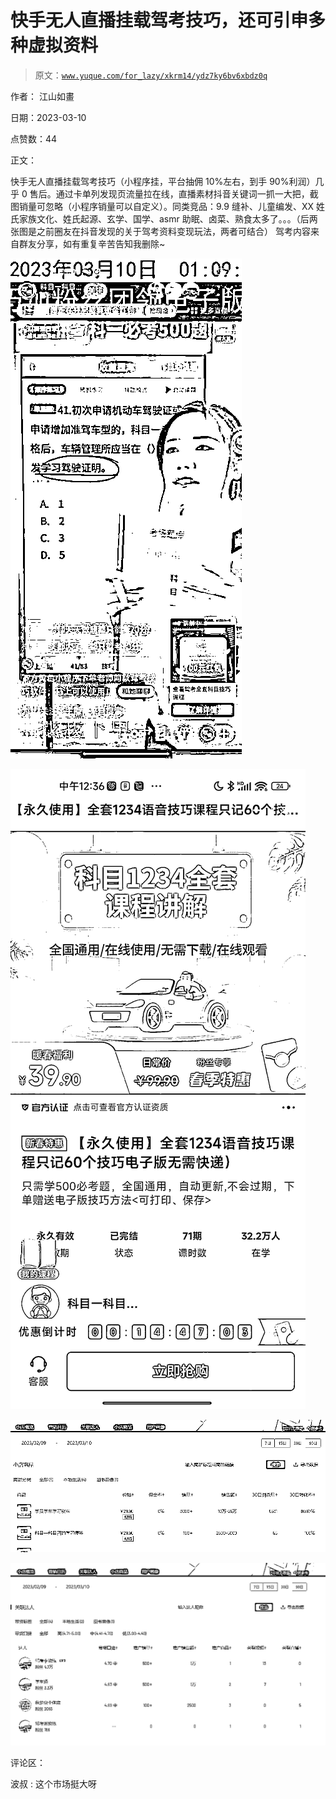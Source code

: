 # 快手无人直播挂载驾考技巧，还可引申多种虚拟资料

> 原文：[`www.yuque.com/for_lazy/xkrm14/ydz7ky6bv6xbdz0q`](https://www.yuque.com/for_lazy/xkrm14/ydz7ky6bv6xbdz0q)



作者： 江山如畫 

日期：2023-03-10 

点赞数：44 

正文： 

快手无人直播挂载驾考技巧（小程序挂，平台抽佣 10%左右，到手 90%利润）几乎 0 售后。通过卡单列发现页流量拉在线，直播素材抖音关键词一抓一大把，截图销量可忽略（小程序销量可以自定义）。同类竞品：9.9 缝补、儿童编发、XX 姓氏家族文化、姓氏起源、玄学、国学、asmr 助眠、卤菜、熟食太多了。。。（后两张图是之前圈友在抖音发现的关于驾考资料变现玩法，两者可结合） 驾考内容来自群友分享，如有重复辛苦告知我删除~ 

![](img/8a0a3c2f3cf34046e0778cbbd63b25b3.png)  

![](img/e71d8bbd9b395731ae5bfebc566c8b0b.png) 

![](img/8448f92a6e1ebf745ea1a95a1cf0d3f4.png)  

![](img/9d2e88cc18672b535857a9a54e877866.png)  

评论区： 

波叔 : 这个市场挺大呀 

